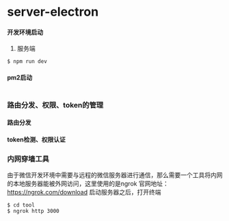 # server-electron

#### 开发环境启动
1. 服务端
```
$ npm run dev
```
#### pm2启动
```

```
### 路由分发、权限、token的管理
#### 路由分发    

#### token检测、权限认证

### 内网穿墙工具
   由于微信开发环境中需要与远程的微信服务器进行通信，那么需要一个工具将内网的本地服务器能被外网访问，这里使用的是ngrok 
   官网地址：https://ngrok.com/download
   启动服务器之后，打开终端
   ```
   $ cd tool
   $ ngrok http 3000 
   ```
